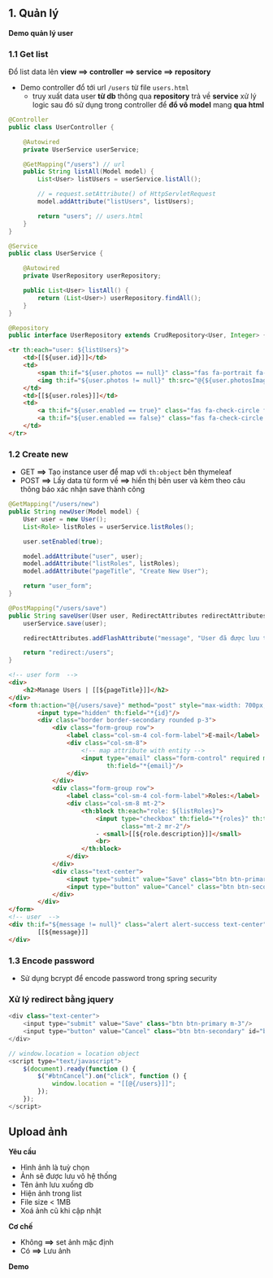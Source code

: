 ## 1. Quản lý 

**Demo quản lý user**

### 1.1 Get list 

Đổ list data lên  **view ==> controller ==> service ==> repository**

- Demo controller đổ tới url `/users` từ file `users.html`
    - truy xuất data user **từ db** thông qua **repository** trả về **service** xử lý logic sau đó sử dụng trong controller để **đổ vô model** mang **qua html**

```java
@Controller
public class UserController {

    @Autowired
    private UserService userService;

    @GetMapping("/users") // url
    public String listAll(Model model) {
        List<User> listUsers = userService.listAll();

        // = request.setAttribute() of HttpServletRequest
        model.addAttribute("listUsers", listUsers); 

        return "users"; // users.html
    }
}

@Service
public class UserService {

    @Autowired
    private UserRepository userRepository;

    public List<User> listAll() {
        return (List<User>) userRepository.findAll();
    }
}

@Repository
public interface UserRepository extends CrudRepository<User, Integer> {}
```

```html
<tr th:each="user: ${listUsers}">
    <td>[[${user.id}]]</td>
    <td>
        <span th:if="${user.photos == null}" class="fas fa-portrait fa-3x icon-silver"></span>
        <img th:if="${user.photos != null}" th:src="@{${user.photosImagePath}}" style="width: 100px"/>
    </td>
    <td>[[${user.roles}]]</td>
    <td>
        <a th:if="${user.enabled == true}" class="fas fa-check-circle fa-2x icon-green"></a>
        <a th:if="${user.enabled == false}" class="fas fa-check-circle fa-2x icon-dark"></a>
    </td>
</tr>
```

### 1.2 Create new 

- GET **==>** Tạo instance user để map với `th:object` bên thymeleaf
- POST **==>** Lấy data từ form về **==>** hiển thị bên user và kèm theo câu thông báo xác nhận save thành công 

```java
@GetMapping("/users/new")
public String newUser(Model model) {
    User user = new User();
    List<Role> listRoles = userService.listRoles();

    user.setEnabled(true);

    model.addAttribute("user", user);
    model.addAttribute("listRoles", listRoles);
    model.addAttribute("pageTitle", "Create New User");

    return "user_form";
}

@PostMapping("/users/save")
public String saveUser(User user, RedirectAttributes redirectAttributes) {
    userService.save(user);

    redirectAttributes.addFlashAttribute("message", "User đã được lưu thành công !");

    return "redirect:/users";
}
```

```html
<!-- user form  -->
<div>
    <h2>Manage Users | [[${pageTitle}]]</h2>
</div>
<form th:action="@{/users/save}" method="post" style="max-width: 700px; margin: 0 auto" th:object="${user}">
        <input type="hidden" th:field="*{id}"/>
        <div class="border border-secondary rounded p-3">
            <div class="form-group row">
                <label class="col-sm-4 col-form-label">E-mail</label>
                <div class="col-sm-8">
                    <!-- map attribute with entity -->
                    <input type="email" class="form-control" required minlength="8" maxlength="128"
                           th:field="*{email}"/>
                </div>
            </div>
            <div class="form-group row">
                <label class="col-sm-4 col-form-label">Roles:</label>
                <div class="col-sm-8 mt-2">
                    <th:block th:each="role: ${listRoles}">
                        <input type="checkbox" th:field="*{roles}" th:text="${role.name}" th:value="${role.id}"
                               class="mt-2 mr-2"/>
                        - <small>[[${role.description}]]</small>
                        <br>
                    </th:block>
                </div>
            </div>
            <div class="text-center">
                <input type="submit" value="Save" class="btn btn-primary m-3"/>
                <input type="button" value="Cancel" class="btn btn-secondary" id="btnCancel">
            </div>
        </div>
</form>
<!-- user  -->
<div th:if="${message != null}" class="alert alert-success text-center">
        [[${message}]]
</div>
```

### 1.3 Encode password

- Sử dụng bcrypt để encode password trong spring security

### Xử lý redirect bằng jquery

```javascript
<div class="text-center">
    <input type="submit" value="Save" class="btn btn-primary m-3"/>
    <input type="button" value="Cancel" class="btn btn-secondary" id="btnCancel">
</div>

// window.location = location object 
<script type="text/javascript">
    $(document).ready(function () {
        $("#btnCancel").on("click", function () {
            window.location = "[[@{/users}]]";
        });
    });
</script>
```

## Upload ảnh

**Yêu cầu**
- Hình ảnh là tuỳ chọn
- Ảnh sẽ được lưu vô hệ thống
- Tên ảnh lưu xuống db
- Hiện ảnh trong list
- File size < 1MB
- Xoá ảnh cũ khi cập nhật 

**Cơ chế**

- Không **==>** set ảnh mặc định
- Có **==>** Lưu ảnh 

**Demo**

```html 

```

```java

```
